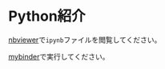 # Python紹介

[nbviewer](http://nbviewer.jupyter.org/github/ruoyu0088/intro-python/tree/master/)で`ipynb`ファイルを閲覧してください。

[mybinder](http://mybinder.org/repo/ruoyu0088/intro-python)で実行してください。